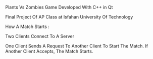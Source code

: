 Plants Vs Zombies Game Developed With C++ in Qt

Final Project Of AP Class at Isfahan University Of Technology

How A Match Starts :

Two Clients Connect To A Server

One Client Sends A Request To Another Client To Start The Match. If Another Client Accepts, The Match Starts.
